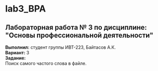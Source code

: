 # lab3_BPA  
## Лабораторная работа № 3 по дисциплине: "Основы профессиональной деятельности"  
**Выполнил:** студент группы ИВТ-223, Байтасов А.К.  
**Вариант:** 3  
**Задание:**  
Поиск самого частого слова в файле. 
